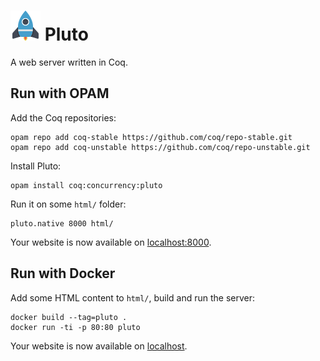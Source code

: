 # ![Logo](https://raw.githubusercontent.com/clarus/icons/master/rocket-48.png) Pluto
A web server written in Coq.

## Run with OPAM
Add the Coq repositories:

    opam repo add coq-stable https://github.com/coq/repo-stable.git
    opam repo add coq-unstable https://github.com/coq/repo-unstable.git

Install Pluto:

    opam install coq:concurrency:pluto

Run it on some `html/` folder:

    pluto.native 8000 html/

Your website is now available on [localhost:8000](http://localhost:8000/).

## Run with Docker
Add some HTML content to `html/`, build and run the server:

    docker build --tag=pluto .
    docker run -ti -p 80:80 pluto

Your website is now available on [localhost](http://localhost/).
